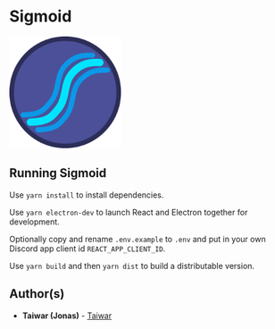 # Sigmoid
<img src="/public/icon.png?raw=true" alt="drawing" width="200"/>

## Running Sigmoid

Use `yarn install` to install dependencies.

Use `yarn electron-dev` to launch React and Electron together for development.

Optionally copy and rename `.env.example` to `.env` and put in your own Discord app client id `REACT_APP_CLIENT_ID`.

Use `yarn build` and then `yarn dist` to build a distributable version.

## Author(s)

* **Taiwar (Jonas)** - [Taiwar](https://github.com/Taiwar)

